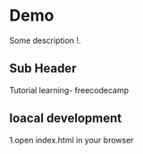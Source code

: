 # Demo
Some description !.

## Sub Header
 Tutorial learning- freecodecamp

## loacal development
1.open index.html in your browser